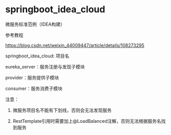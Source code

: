 # springboot_idea_cloud
微服务标准范例（IDEA构建）

参考教程

https://blog.csdn.net/weixin_44009447/article/details/108273295

springboot_idea_cloud: 项目名

eureka_server：服务注册与发现子模块

provider：服务提供子模块

consumer：服务消费子模块

注意：

1. 微服务项目名不能有下划线，否则会无法发现服务

2. RestTemplate引用时需要加上@LoadBalanced注解，否则无法根据服务名找到服务
